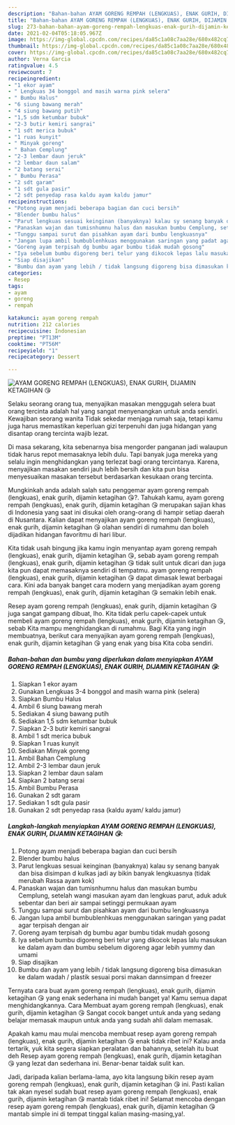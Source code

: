 ```yaml
---
description: "Bahan-bahan AYAM GORENG REMPAH (LENGKUAS), ENAK GURIH, DIJAMIN KETAGIHAN 😘 yang lezat Untuk Jualan"
title: "Bahan-bahan AYAM GORENG REMPAH (LENGKUAS), ENAK GURIH, DIJAMIN KETAGIHAN 😘 yang lezat Untuk Jualan"
slug: 273-bahan-bahan-ayam-goreng-rempah-lengkuas-enak-gurih-dijamin-ketagihan-yang-lezat-untuk-jualan
date: 2021-02-04T05:18:05.967Z
image: https://img-global.cpcdn.com/recipes/da85c1a08c7aa28e/680x482cq70/ayam-goreng-rempah-lengkuas-enak-gurih-dijamin-ketagihan-😘-foto-resep-utama.jpg
thumbnail: https://img-global.cpcdn.com/recipes/da85c1a08c7aa28e/680x482cq70/ayam-goreng-rempah-lengkuas-enak-gurih-dijamin-ketagihan-😘-foto-resep-utama.jpg
cover: https://img-global.cpcdn.com/recipes/da85c1a08c7aa28e/680x482cq70/ayam-goreng-rempah-lengkuas-enak-gurih-dijamin-ketagihan-😘-foto-resep-utama.jpg
author: Verna Garcia
ratingvalue: 4.5
reviewcount: 7
recipeingredient:
- "1 ekor ayam"
- " Lengkuas 34 bonggol and masih warna pink selera"
- " Bumbu Halus"
- "6 siung bawang merah"
- "4 siung bawang putih"
- "1,5 sdm ketumbar bubuk"
- "2-3 butir kemiri sangrai"
- "1 sdt merica bubuk"
- "1 ruas kunyit"
- " Minyak goreng"
- " Bahan Cemplung"
- "2-3 lembar daun jeruk"
- "2 lembar daun salam"
- "2 batang serai"
- " Bumbu Perasa"
- "2 sdt garam"
- "1 sdt gula pasir"
- "2 sdt penyedap rasa kaldu ayam kaldu jamur"
recipeinstructions:
- "Potong ayam menjadi beberapa bagian dan cuci bersih"
- "Blender bumbu halus"
- "Parut lengkuas sesuai keinginan (banyaknya) kalau sy senang banyak dan bisa disimpan d kulkas jadi ay bikin banyak lengkuasnya (tidak merubah Rassa ayam kok)"
- "Panaskan wajan dan tumisnhumnu halus dan masukan bumbu Cemplung, setelah wangi masukan ayam dan lengkuas parut, aduk aduk sebentar dan beri air sampai setinggi permukaan ayam"
- "Tunggu sampai surut dan pisahkan ayam dari bumbu lengkuasnya"
- "Jangan lupa ambil bumbublenhkuas menggunakan saringan yang padat agar terpisah dengan air"
- "Goreng ayam terpisah dg bumbu agar bumbu tidak mudah gosong"
- "Iya sebelum bumbu digoreng beri telur yang dikocok lepas lalu masukan ke dalam ayam dan bumbu sebelum digoreng agar lebih yummy dan umami"
- "Siap disajikan"
- "Bumbu dan ayam yang lebih / tidak langsung digoreng bisa dimasukan ke dalam wadah / plastik sesuai porsi makan dannsimpan d freezer"
categories:
- Resep
tags:
- ayam
- goreng
- rempah

katakunci: ayam goreng rempah 
nutrition: 212 calories
recipecuisine: Indonesian
preptime: "PT13M"
cooktime: "PT56M"
recipeyield: "1"
recipecategory: Dessert

---
```



![AYAM GORENG REMPAH (LENGKUAS), ENAK GURIH, DIJAMIN KETAGIHAN 😘](https://img-global.cpcdn.com/recipes/da85c1a08c7aa28e/680x482cq70/ayam-goreng-rempah-lengkuas-enak-gurih-dijamin-ketagihan-😘-foto-resep-utama.jpg)

Selaku seorang orang tua, menyajikan masakan menggugah selera buat orang tercinta adalah hal yang sangat menyenangkan untuk anda sendiri. Kewajiban seorang  wanita Tidak sekedar menjaga rumah saja, tetapi kamu juga harus memastikan keperluan gizi terpenuhi dan juga hidangan yang disantap orang tercinta wajib lezat.

Di masa  sekarang, kita sebenarnya bisa mengorder panganan jadi walaupun tidak harus repot memasaknya lebih dulu. Tapi banyak juga mereka yang selalu ingin menghidangkan yang terlezat bagi orang tercintanya. Karena, menyajikan masakan sendiri jauh lebih bersih dan kita pun bisa menyesuaikan masakan tersebut berdasarkan kesukaan orang tercinta. 



Mungkinkah anda adalah salah satu penggemar ayam goreng rempah (lengkuas), enak gurih, dijamin ketagihan 😘?. Tahukah kamu, ayam goreng rempah (lengkuas), enak gurih, dijamin ketagihan 😘 merupakan sajian khas di Indonesia yang saat ini disukai oleh orang-orang di hampir setiap daerah di Nusantara. Kalian dapat menyajikan ayam goreng rempah (lengkuas), enak gurih, dijamin ketagihan 😘 olahan sendiri di rumahmu dan boleh dijadikan hidangan favoritmu di hari libur.

Kita tidak usah bingung jika kamu ingin menyantap ayam goreng rempah (lengkuas), enak gurih, dijamin ketagihan 😘, sebab ayam goreng rempah (lengkuas), enak gurih, dijamin ketagihan 😘 tidak sulit untuk dicari dan juga kita pun dapat memasaknya sendiri di tempatmu. ayam goreng rempah (lengkuas), enak gurih, dijamin ketagihan 😘 dapat dimasak lewat berbagai cara. Kini ada banyak banget cara modern yang menjadikan ayam goreng rempah (lengkuas), enak gurih, dijamin ketagihan 😘 semakin lebih enak.

Resep ayam goreng rempah (lengkuas), enak gurih, dijamin ketagihan 😘 juga sangat gampang dibuat, lho. Kita tidak perlu capek-capek untuk membeli ayam goreng rempah (lengkuas), enak gurih, dijamin ketagihan 😘, sebab Kita mampu menghidangkan di rumahmu. Bagi Kita yang ingin membuatnya, berikut cara menyajikan ayam goreng rempah (lengkuas), enak gurih, dijamin ketagihan 😘 yang enak yang bisa Kita coba sendiri.

<!--inarticleads1-->

##### Bahan-bahan dan bumbu yang diperlukan dalam menyiapkan AYAM GORENG REMPAH (LENGKUAS), ENAK GURIH, DIJAMIN KETAGIHAN 😘:

1. Siapkan 1 ekor ayam
1. Gunakan  Lengkuas 3-4 bonggol and masih warna pink (selera)
1. Siapkan  Bumbu Halus
1. Ambil 6 siung bawang merah
1. Sediakan 4 siung bawang putih
1. Sediakan 1,5 sdm ketumbar bubuk
1. Siapkan 2-3 butir kemiri sangrai
1. Ambil 1 sdt merica bubuk
1. Siapkan 1 ruas kunyit
1. Sediakan  Minyak goreng
1. Ambil  Bahan Cemplung
1. Ambil 2-3 lembar daun jeruk
1. Siapkan 2 lembar daun salam
1. Siapkan 2 batang serai
1. Ambil  Bumbu Perasa
1. Gunakan 2 sdt garam
1. Sediakan 1 sdt gula pasir
1. Gunakan 2 sdt penyedap rasa (kaldu ayam/ kaldu jamur)




<!--inarticleads2-->

##### Langkah-langkah menyiapkan AYAM GORENG REMPAH (LENGKUAS), ENAK GURIH, DIJAMIN KETAGIHAN 😘:

1. Potong ayam menjadi beberapa bagian dan cuci bersih
1. Blender bumbu halus
1. Parut lengkuas sesuai keinginan (banyaknya) kalau sy senang banyak dan bisa disimpan d kulkas jadi ay bikin banyak lengkuasnya (tidak merubah Rassa ayam kok)
1. Panaskan wajan dan tumisnhumnu halus dan masukan bumbu Cemplung, setelah wangi masukan ayam dan lengkuas parut, aduk aduk sebentar dan beri air sampai setinggi permukaan ayam
1. Tunggu sampai surut dan pisahkan ayam dari bumbu lengkuasnya
1. Jangan lupa ambil bumbublenhkuas menggunakan saringan yang padat agar terpisah dengan air
1. Goreng ayam terpisah dg bumbu agar bumbu tidak mudah gosong
1. Iya sebelum bumbu digoreng beri telur yang dikocok lepas lalu masukan ke dalam ayam dan bumbu sebelum digoreng agar lebih yummy dan umami
1. Siap disajikan
1. Bumbu dan ayam yang lebih / tidak langsung digoreng bisa dimasukan ke dalam wadah / plastik sesuai porsi makan dannsimpan d freezer




Ternyata cara buat ayam goreng rempah (lengkuas), enak gurih, dijamin ketagihan 😘 yang enak sederhana ini mudah banget ya! Kamu semua dapat menghidangkannya. Cara Membuat ayam goreng rempah (lengkuas), enak gurih, dijamin ketagihan 😘 Sangat cocok banget untuk anda yang sedang belajar memasak maupun untuk anda yang sudah ahli dalam memasak.

Apakah kamu mau mulai mencoba membuat resep ayam goreng rempah (lengkuas), enak gurih, dijamin ketagihan 😘 enak tidak ribet ini? Kalau anda tertarik, yuk kita segera siapkan peralatan dan bahannya, setelah itu buat deh Resep ayam goreng rempah (lengkuas), enak gurih, dijamin ketagihan 😘 yang lezat dan sederhana ini. Benar-benar taidak sulit kan. 

Jadi, daripada kalian berlama-lama, ayo kita langsung bikin resep ayam goreng rempah (lengkuas), enak gurih, dijamin ketagihan 😘 ini. Pasti kalian tak akan nyesel sudah buat resep ayam goreng rempah (lengkuas), enak gurih, dijamin ketagihan 😘 mantab tidak ribet ini! Selamat mencoba dengan resep ayam goreng rempah (lengkuas), enak gurih, dijamin ketagihan 😘 mantab simple ini di tempat tinggal kalian masing-masing,ya!.

